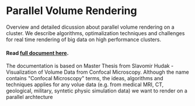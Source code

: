 Parallel Volume Rendering
=========================

Overview and detailed dicussion about parallel volume rendering on a cluster. We describe algorithms, optimalization techniques and challenges for real time rendering of big data on high performance clusters.

#### Read [full document here](parallel-volume-rendering/wiki).

The documentation is based on Master Thesis from Slavomir Hudak - Visualization of Volume Data from Confocal Microscopy. Although the name contains "Confocal Microscopy" terms, the ideas, algorithms and techniques applies for any volue data (e.g. from medical MRI, CT, geological, military, syntetic physic simulation data) we want to render on a parallel archtecture



